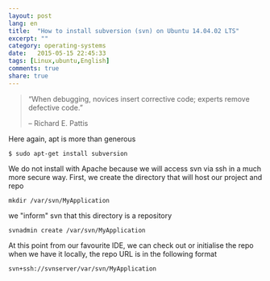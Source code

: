```yaml
---
layout: post
lang: en
title:  "How to install subversion (svn) on Ubuntu 14.04.02 LTS"
excerpt: ""
category: operating-systems
date:   2015-05-15 22:45:33
tags: [Linux,ubuntu,English]
comments: true
share: true
---
```


> “When debugging, novices insert corrective code; experts remove defective code.”
> 
> – Richard E. Pattis

Here again, apt is more than generous 

```
$ sudo apt-get install subversion
```

We do not install with Apache because we will access svn via ssh in a much more secure way.
First, we create the directory that will host our project and repo

```
mkdir /var/svn/MyApplication
```

we "inform" svn that this directory is a repository

```
svnadmin create /var/svn/MyApplication
```

At this point from our favourite IDE, we can check out or initialise the repo when we have it locally, 
the repo URL is in the following format 

```
svn+ssh://svnserver/var/svn/MyApplication
```